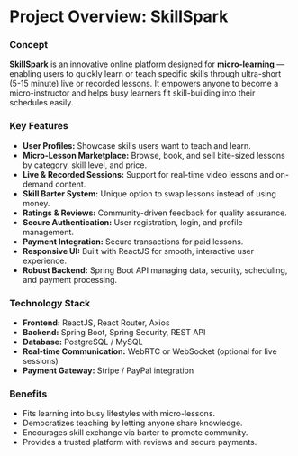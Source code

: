# Project Overview: SkillSpark

### Concept

**SkillSpark** is an innovative online platform designed for **micro-learning** — enabling users to quickly learn or teach specific skills through ultra-short (5-15 minute) live or recorded lessons. It empowers anyone to become a micro-instructor and helps busy learners fit skill-building into their schedules easily.

### Key Features

* **User Profiles:** Showcase skills users want to teach and learn.
* **Micro-Lesson Marketplace:** Browse, book, and sell bite-sized lessons by category, skill level, and price.
* **Live & Recorded Sessions:** Support for real-time video lessons and on-demand content.
* **Skill Barter System:** Unique option to swap lessons instead of using money.
* **Ratings & Reviews:** Community-driven feedback for quality assurance.
* **Secure Authentication:** User registration, login, and profile management.
* **Payment Integration:** Secure transactions for paid lessons.
* **Responsive UI:** Built with ReactJS for smooth, interactive user experience.
* **Robust Backend:** Spring Boot API managing data, security, scheduling, and payment processing.

### Technology Stack

* **Frontend:** ReactJS, React Router, Axios
* **Backend:** Spring Boot, Spring Security, REST API
* **Database:** PostgreSQL / MySQL
* **Real-time Communication:** WebRTC or WebSocket (optional for live sessions)
* **Payment Gateway:** Stripe / PayPal integration

### Benefits

* Fits learning into busy lifestyles with micro-lessons.
* Democratizes teaching by letting anyone share knowledge.
* Encourages skill exchange via barter to promote community.
* Provides a trusted platform with reviews and secure payments.

